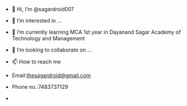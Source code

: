 - 👋 Hi, I’m @sagardroid007
- 👀 I’m interested in ...
- 🌱 I’m currently learning MCA 1st year in Dayanand Sagar Academy of Technology and Management 
- 💞️ I’m looking to collaborate on ...
- 📫 How to reach me
- Email:thesagardroid@gmail.com
- Phone no.:7483737129
  
- 

<!---
sagardroid007/sagardroid007 is a ✨ special ✨ repository because its `README.md` (this file) appears on your GitHub profile.
You can click the Preview link to take a look at your changes.
--->
